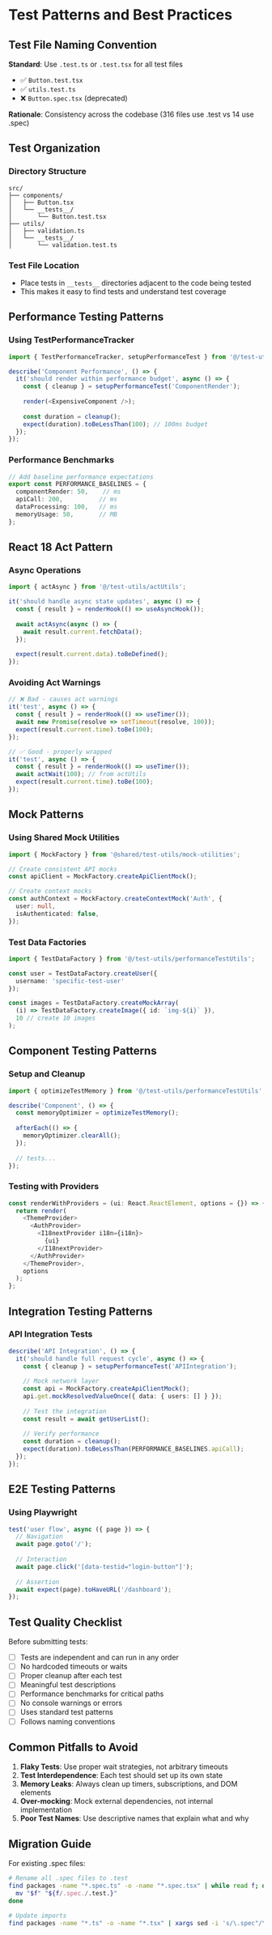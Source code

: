 # Test Patterns and Best Practices

## Test File Naming Convention

**Standard**: Use `.test.ts` or `.test.tsx` for all test files
- ✅ `Button.test.tsx`
- ✅ `utils.test.ts`
- ❌ `Button.spec.tsx` (deprecated)

**Rationale**: Consistency across the codebase (316 files use .test vs 14 use .spec)

## Test Organization

### Directory Structure
```
src/
├── components/
│   ├── Button.tsx
│   └── __tests__/
│       └── Button.test.tsx
├── utils/
│   ├── validation.ts
│   └── __tests__/
│       └── validation.test.ts
```

### Test File Location
- Place tests in `__tests__` directories adjacent to the code being tested
- This makes it easy to find tests and understand test coverage

## Performance Testing Patterns

### Using TestPerformanceTracker
```typescript
import { TestPerformanceTracker, setupPerformanceTest } from '@/test-utils/performanceTestUtils';

describe('Component Performance', () => {
  it('should render within performance budget', async () => {
    const { cleanup } = setupPerformanceTest('ComponentRender');
    
    render(<ExpensiveComponent />);
    
    const duration = cleanup();
    expect(duration).toBeLessThan(100); // 100ms budget
  });
});
```

### Performance Benchmarks
```typescript
// Add baseline performance expectations
export const PERFORMANCE_BASELINES = {
  componentRender: 50,    // ms
  apiCall: 200,          // ms
  dataProcessing: 100,   // ms
  memoryUsage: 50,       // MB
};
```

## React 18 Act Pattern

### Async Operations
```typescript
import { actAsync } from '@/test-utils/actUtils';

it('should handle async state updates', async () => {
  const { result } = renderHook(() => useAsyncHook());
  
  await actAsync(async () => {
    await result.current.fetchData();
  });
  
  expect(result.current.data).toBeDefined();
});
```

### Avoiding Act Warnings
```typescript
// ❌ Bad - causes act warnings
it('test', async () => {
  const { result } = renderHook(() => useTimer());
  await new Promise(resolve => setTimeout(resolve, 100));
  expect(result.current.time).toBe(100);
});

// ✅ Good - properly wrapped
it('test', async () => {
  const { result } = renderHook(() => useTimer());
  await actWait(100); // from actUtils
  expect(result.current.time).toBe(100);
});
```

## Mock Patterns

### Using Shared Mock Utilities
```typescript
import { MockFactory } from '@shared/test-utils/mock-utilities';

// Create consistent API mocks
const apiClient = MockFactory.createApiClientMock();

// Create context mocks
const authContext = MockFactory.createContextMock('Auth', {
  user: null,
  isAuthenticated: false,
});
```

### Test Data Factories
```typescript
import { TestDataFactory } from '@/test-utils/performanceTestUtils';

const user = TestDataFactory.createUser({ 
  username: 'specific-test-user' 
});

const images = TestDataFactory.createMockArray(
  (i) => TestDataFactory.createImage({ id: `img-${i}` }),
  10 // create 10 images
);
```

## Component Testing Patterns

### Setup and Cleanup
```typescript
import { optimizeTestMemory } from '@/test-utils/performanceTestUtils';

describe('Component', () => {
  const memoryOptimizer = optimizeTestMemory();
  
  afterEach(() => {
    memoryOptimizer.clearAll();
  });
  
  // tests...
});
```

### Testing with Providers
```typescript
const renderWithProviders = (ui: React.ReactElement, options = {}) => {
  return render(
    <ThemeProvider>
      <AuthProvider>
        <I18nextProvider i18n={i18n}>
          {ui}
        </I18nextProvider>
      </AuthProvider>
    </ThemeProvider>,
    options
  );
};
```

## Integration Testing Patterns

### API Integration Tests
```typescript
describe('API Integration', () => {
  it('should handle full request cycle', async () => {
    const { cleanup } = setupPerformanceTest('APIIntegration');
    
    // Mock network layer
    const api = MockFactory.createApiClientMock();
    api.get.mockResolvedValueOnce({ data: { users: [] } });
    
    // Test the integration
    const result = await getUserList();
    
    // Verify performance
    const duration = cleanup();
    expect(duration).toBeLessThan(PERFORMANCE_BASELINES.apiCall);
  });
});
```

## E2E Testing Patterns

### Using Playwright
```typescript
test('user flow', async ({ page }) => {
  // Navigation
  await page.goto('/');
  
  // Interaction
  await page.click('[data-testid="login-button"]');
  
  // Assertion
  await expect(page).toHaveURL('/dashboard');
});
```

## Test Quality Checklist

Before submitting tests:

- [ ] Tests are independent and can run in any order
- [ ] No hardcoded timeouts or waits
- [ ] Proper cleanup after each test
- [ ] Meaningful test descriptions
- [ ] Performance benchmarks for critical paths
- [ ] No console warnings or errors
- [ ] Uses standard test patterns
- [ ] Follows naming conventions

## Common Pitfalls to Avoid

1. **Flaky Tests**: Use proper wait strategies, not arbitrary timeouts
2. **Test Interdependence**: Each test should set up its own state
3. **Memory Leaks**: Always clean up timers, subscriptions, and DOM elements
4. **Over-mocking**: Mock external dependencies, not internal implementation
5. **Poor Test Names**: Use descriptive names that explain what and why

## Migration Guide

For existing .spec files:
```bash
# Rename all .spec files to .test
find packages -name "*.spec.ts" -o -name "*.spec.tsx" | while read f; do
  mv "$f" "${f/.spec./.test.}"
done

# Update imports
find packages -name "*.ts" -o -name "*.tsx" | xargs sed -i 's/\.spec"/\.test"/g'
```